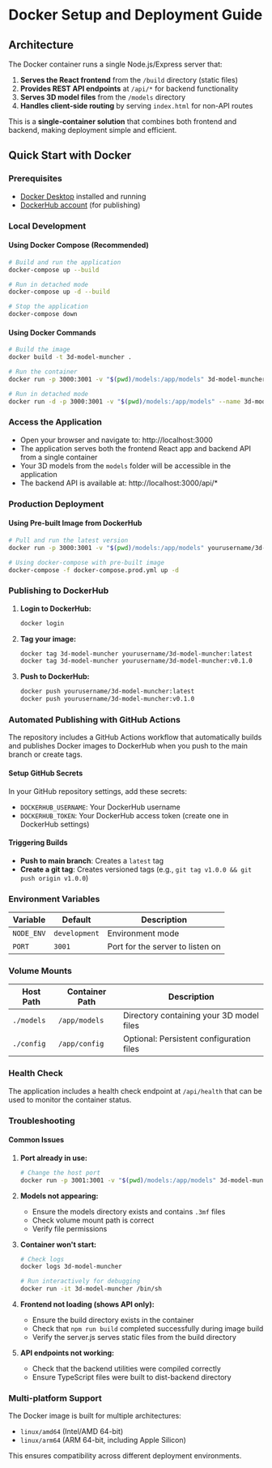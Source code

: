 # Docker Setup and Deployment Guide

## Architecture

The Docker container runs a single Node.js/Express server that:

1. **Serves the React frontend** from the `/build` directory (static files)
2. **Provides REST API endpoints** at `/api/*` for backend functionality
3. **Serves 3D model files** from the `/models` directory
4. **Handles client-side routing** by serving `index.html` for non-API routes

This is a **single-container solution** that combines both frontend and backend, making deployment simple and efficient.

## Quick Start with Docker

### Prerequisites
- [Docker Desktop](https://www.docker.com/products/docker-desktop/) installed and running
- [DockerHub account](https://hub.docker.com/) (for publishing)

### Local Development

#### Using Docker Compose (Recommended)
```bash
# Build and run the application
docker-compose up --build

# Run in detached mode
docker-compose up -d --build

# Stop the application
docker-compose down
```

#### Using Docker Commands
```bash
# Build the image
docker build -t 3d-model-muncher .

# Run the container
docker run -p 3000:3001 -v "$(pwd)/models:/app/models" 3d-model-muncher

# Run in detached mode
docker run -d -p 3000:3001 -v "$(pwd)/models:/app/models" --name 3d-model-muncher 3d-model-muncher
```

### Access the Application
- Open your browser and navigate to: http://localhost:3000
- The application serves both the frontend React app and backend API from a single container
- Your 3D models from the `models` folder will be accessible in the application
- The backend API is available at: http://localhost:3000/api/*

### Production Deployment

#### Using Pre-built Image from DockerHub
```bash
# Pull and run the latest version
docker run -p 3000:3001 -v "$(pwd)/models:/app/models" yourusername/3d-model-muncher:latest

# Using docker-compose with pre-built image
docker-compose -f docker-compose.prod.yml up -d
```

### Publishing to DockerHub

1. **Login to DockerHub:**
   ```bash
   docker login
   ```

2. **Tag your image:**
   ```bash
   docker tag 3d-model-muncher yourusername/3d-model-muncher:latest
   docker tag 3d-model-muncher yourusername/3d-model-muncher:v0.1.0
   ```

3. **Push to DockerHub:**
   ```bash
   docker push yourusername/3d-model-muncher:latest
   docker push yourusername/3d-model-muncher:v0.1.0
   ```

### Automated Publishing with GitHub Actions

The repository includes a GitHub Actions workflow that automatically builds and publishes Docker images to DockerHub when you push to the main branch or create tags.

#### Setup GitHub Secrets

In your GitHub repository settings, add these secrets:
- `DOCKERHUB_USERNAME`: Your DockerHub username
- `DOCKERHUB_TOKEN`: Your DockerHub access token (create one in DockerHub settings)

#### Triggering Builds

- **Push to main branch**: Creates a `latest` tag
- **Create a git tag**: Creates versioned tags (e.g., `git tag v1.0.0 && git push origin v1.0.0`)

### Environment Variables

| Variable | Default | Description |
|----------|---------|-------------|
| `NODE_ENV` | `development` | Environment mode |
| `PORT` | `3001` | Port for the server to listen on |

### Volume Mounts

| Host Path | Container Path | Description |
|-----------|----------------|-------------|
| `./models` | `/app/models` | Directory containing your 3D model files |
| `./config` | `/app/config` | Optional: Persistent configuration files |

### Health Check

The application includes a health check endpoint at `/api/health` that can be used to monitor the container status.

### Troubleshooting

#### Common Issues

1. **Port already in use:**
   ```bash
   # Change the host port
   docker run -p 3001:3001 -v "$(pwd)/models:/app/models" 3d-model-muncher
   ```

2. **Models not appearing:**
   - Ensure the models directory exists and contains `.3mf` files
   - Check volume mount path is correct
   - Verify file permissions

3. **Container won't start:**
   ```bash
   # Check logs
   docker logs 3d-model-muncher
   
   # Run interactively for debugging
   docker run -it 3d-model-muncher /bin/sh
   ```

4. **Frontend not loading (shows API only):**
   - Ensure the build directory exists in the container
   - Check that `npm run build` completed successfully during image build
   - Verify the server.js serves static files from the build directory

5. **API endpoints not working:**
   - Check that the backend utilities were compiled correctly
   - Ensure TypeScript files were built to dist-backend directory

### Multi-platform Support

The Docker image is built for multiple architectures:
- `linux/amd64` (Intel/AMD 64-bit)
- `linux/arm64` (ARM 64-bit, including Apple Silicon)

This ensures compatibility across different deployment environments.